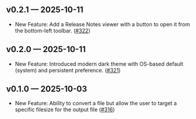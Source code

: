 ## v0.2.1 — 2025-10-11
-  New Feature: Add a Release Notes viewer with a button to open it from the bottom-left toolbar.  ([#322](https://github.com/karimz1/imgcompress/issues/322))


## v0.2.0 — 2025-10-11
- New Feature: Introduced modern dark theme with OS-based default (system) and persistent preference. ([#321](https://github.com/karimz1/imgcompress/issues/321))

## v0.1.0 — 2025-10-03
- New Feature: Ability to convert a file but allow the user to target a specific filesize for the output file ([#316](https://github.com/karimz1/imgcompress/issues/316))